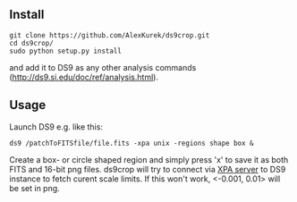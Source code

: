 ## Install
```
git clone https://github.com/AlexKurek/ds9crop.git
cd ds9crop/
sudo python setup.py install
```
and add it to DS9 as any other analysis commands (http://ds9.si.edu/doc/ref/analysis.html).

## Usage
Launch DS9 e.g. like this:
```
ds9 /patchToFITSfile/file.fits -xpa unix -regions shape box &
```
Create a box- or circle shaped region and simply press 'x' to save it as both FITS and 16-bit png files. ds9crop will try to connect via [XPA server](https://fossies.org/linux/ds9/xpa/doc/server.html) to DS9 instance to fetch curent scale limits. If this won't work, <-0.001, 0.01> will be set in png.
